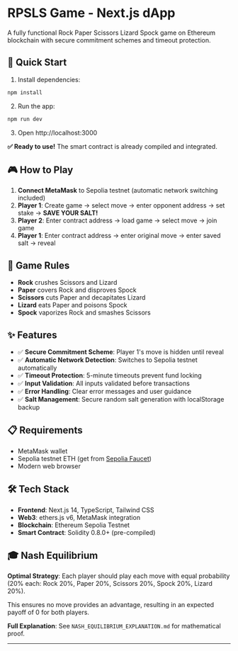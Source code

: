 # RPSLS Game - Next.js dApp

A fully functional Rock Paper Scissors Lizard Spock game on Ethereum blockchain with secure commitment schemes and timeout protection.

## 🚀 Quick Start

1. Install dependencies:

```bash
npm install
```

2. Run the app:

```bash
npm run dev
```

3. Open http://localhost:3000

**✅ Ready to use!** The smart contract is already compiled and integrated.

## 🎮 How to Play

1. **Connect MetaMask** to Sepolia testnet (automatic network switching included)
2. **Player 1**: Create game → select move → enter opponent address → set stake → **SAVE YOUR SALT!**
3. **Player 2**: Enter contract address → load game → select move → join game
4. **Player 1**: Enter contract address → enter original move → enter saved salt → reveal

## 🎯 Game Rules

- **Rock** crushes Scissors and Lizard
- **Paper** covers Rock and disproves Spock
- **Scissors** cuts Paper and decapitates Lizard
- **Lizard** eats Paper and poisons Spock
- **Spock** vaporizes Rock and smashes Scissors

## ✨ Features

- ✅ **Secure Commitment Scheme**: Player 1's move is hidden until reveal
- ✅ **Automatic Network Detection**: Switches to Sepolia testnet automatically
- ✅ **Timeout Protection**: 5-minute timeouts prevent fund locking
- ✅ **Input Validation**: All inputs validated before transactions
- ✅ **Error Handling**: Clear error messages and user guidance
- ✅ **Salt Management**: Secure random salt generation with localStorage backup

## 📋 Requirements

- MetaMask wallet
- Sepolia testnet ETH (get from [Sepolia Faucet](https://sepoliafaucet.com/))
- Modern web browser

## 🛠️ Tech Stack

- **Frontend**: Next.js 14, TypeScript, Tailwind CSS
- **Web3**: ethers.js v6, MetaMask integration
- **Blockchain**: Ethereum Sepolia Testnet
- **Smart Contract**: Solidity 0.8.0+ (pre-compiled)

## 🎓 Nash Equilibrium

**Optimal Strategy**: Each player should play each move with equal probability (20% each: Rock 20%, Paper 20%, Scissors 20%, Spock 20%, Lizard 20%).

This ensures no move provides an advantage, resulting in an expected payoff of 0 for both players.

**Full Explanation**: See `NASH_EQUILIBRIUM_EXPLANATION.md` for mathematical proof.

---
